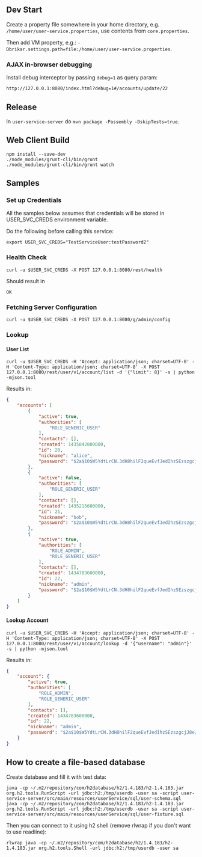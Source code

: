 
## Dev Start

Create a property file somewhere in your home directory, e.g. ``/home/user/user-service.properties``, use contents from ``core.properties``.

Then add VM property, e.g.: ``-Dbrikar.settings.path=file:/home/user/user-service.properties``.

### AJAX in-browser debugging

Install debug interceptor by passing ``debug=1`` as query param:

```
http://127.0.0.1:8080/index.html?debug=1#/accounts/update/22
```

## Release

In ``user-service-server`` do ``mvn package -Passembly -DskipTests=true``.

## Web Client Build

```
npm install --save-dev
./node_modules/grunt-cli/bin/grunt
./node_modules/grunt-cli/bin/grunt watch
```

## Samples

### Set up Credentials

All the samples below assumes that credentials will be stored in USER_SVC_CREDS environment
variable.

Do the following before calling this service:

```
export USER_SVC_CREDS="TestServiceUser:testPassword2"
```

### Health Check

```
curl -u $USER_SVC_CREDS -X POST 127.0.0.1:8080/rest/health
```

Should result in

```
OK
```

### Fetching Server Configuration

```
curl -u $USER_SVC_CREDS -X POST 127.0.0.1:8080/g/admin/config
```


### Lookup

#### User List

```
curl -u $USER_SVC_CREDS -H 'Accept: application/json; charset=UTF-8' -H 'Content-Type: application/json; charset=UTF-8' -X POST 127.0.0.1:8080/rest/user/v1/account/list -d '{"limit": 8}' -s | python -mjson.tool
```

Results in:

```json
{
    "accounts": [
        {
            "active": true,
            "authorities": [
                "ROLE_GENERIC_USER"
            ],
            "contacts": [],
            "created": 1435042800000,
            "id": 20,
            "nickname": "alice",
            "password": "$2a$10$W5YdtLrCN.3dH8hilF2queEvfJedIhzSEzszgcjJ8e/NrWBCURIUW"
        },
        {
            "active": false,
            "authorities": [
                "ROLE_GENERIC_USER"
            ],
            "contacts": [],
            "created": 1435215600000,
            "id": 21,
            "nickname": "bob",
            "password": "$2a$10$W5YdtLrCN.3dH8hilF2queEvfJedIhzSEzszgcjJ8e/NrWBCURIUW"
        },
        {
            "active": true,
            "authorities": [
                "ROLE_ADMIN",
                "ROLE_GENERIC_USER"
            ],
            "contacts": [],
            "created": 1434783600000,
            "id": 22,
            "nickname": "admin",
            "password": "$2a$10$W5YdtLrCN.3dH8hilF2queEvfJedIhzSEzszgcjJ8e/NrWBCURIUW"
        }
    ]
}
```

#### Lookup Account

```
curl -u $USER_SVC_CREDS -H 'Accept: application/json; charset=UTF-8' -H 'Content-Type: application/json; charset=UTF-8' -X POST 127.0.0.1:8080/rest/user/v1/account/lookup -d '{"username": "admin"}' -s | python -mjson.tool
```

Results in:

```json
{
    "account": {
        "active": true,
        "authorities": [
            "ROLE_ADMIN",
            "ROLE_GENERIC_USER"
        ],
        "contacts": [],
        "created": 1434783600000,
        "id": 22,
        "nickname": "admin",
        "password": "$2a$10$W5YdtLrCN.3dH8hilF2queEvfJedIhzSEzszgcjJ8e/NrWBCURIUW"
    }
}
```

## How to create a file-based database

Create database and fill it with test data:

```
java -cp ~/.m2/repository/com/h2database/h2/1.4.183/h2-1.4.183.jar org.h2.tools.RunScript -url jdbc:h2:/tmp/userdb -user sa -script user-service-server/src/main/resources/userService/sql/user-schema.sql
java -cp ~/.m2/repository/com/h2database/h2/1.4.183/h2-1.4.183.jar org.h2.tools.RunScript -url jdbc:h2:/tmp/userdb -user sa -script user-service-server/src/main/resources/userService/sql/user-fixture.sql
```


Then you can connect to it using h2 shell (remove rlwrap if you don't want to use readline):

```
rlwrap java -cp ~/.m2/repository/com/h2database/h2/1.4.183/h2-1.4.183.jar org.h2.tools.Shell -url jdbc:h2:/tmp/userdb -user sa
```


